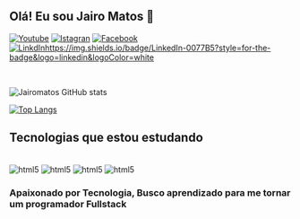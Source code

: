  ## Olá! Eu sou Jairo Matos 👋


[![Youtube](https://img.shields.io/badge/YouTube-FF0000?style=for-the-badge&logo=youtube&logoColor=white)](https://www.youtube.com/@jairomatos1856)
[![Istagran](https://img.shields.io/badge/Instagram-E4405F?style=for-the-badge&logo=instagram&logoColor=white)]()
[![Facebook](https://img.shields.io/badge/Facebook-1877F2?style=for-the-badge&logo=facebook&logoColor=white)]()
[![LinkdInhttps://img.shields.io/badge/LinkedIn-0077B5?style=for-the-badge&logo=linkedin&logoColor=white]()]()

<br>

![Jairomatos GitHub stats](https://github-readme-stats.vercel.app/api?username=jairomatos&show_icons=true&theme=dracula)

[![Top Langs](https://github-readme-stats.vercel.app/api/top-langs/?username=jairomatos&layout=compact&theme=darcula)](https://github.com/anuraghazra/github-readme-stats)

## Tecnologias que estou estudando

<div style="display: inline_block"><br>
    <img align="center" alt="html5" src="https://img.shields.io/badge/HTML5-E34F26?style=for-the-badge&logo=html5&logoColor=white"/>
    <img align="center" alt="html5" src="https://img.shields.io/badge/CSS3-1572B6?style=for-the-badge&logo=css3&logoColor=white"/>
    <img align="center" alt="html5" src="https://img.shields.io/badge/JavaScript-F7DF1E?style=for-the-badge&logo=javascript&logoColor=black"/>
    <img align="center" alt="html5" src="https://img.shields.io/badge/C%2B%2B-00599C?style=for-the-badge&logo=c%2B%2B&logoColor=white"/>  
</div>

### Apaixonado por Tecnologia, Busco aprendizado para me tornar um programador Fullstack



